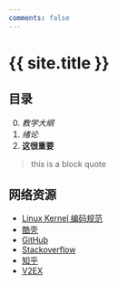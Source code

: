 ```yaml
---
comments: false
---
```


# {{ site.title }}

## 目录

0. _教学大纲_
1. *绪论*
2. **这很重要**

> this is a
> block quote

## 网络资源

- [Linux Kernel 编码规范](https://github.com/torvalds/linux/blob/master/Documentation/zh_CN/CodingStyle)
- [酷壳](http://coolshell.cn/)
- [GitHub](https://github.com)
- [Stackoverflow](http://stackoverflow.com/questions/tagged/data-structures)
- [知乎](http://www.zhihu.com/topic/19591797)
- [V2EX](http://v2ex.com)
